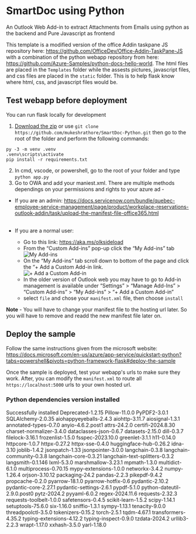 # SmartDoc using Python
An Outlook Web Add-in to extract Attachments from Emails using python as the backend and Pure Javascript as frontend

This template is a modified version of the office Addin taskpane JS repository here: https://github.com/OfficeDev/Office-Addin-TaskPane-JS with a combination of the python webapp repository from here: https://github.com/Azure-Samples/python-docs-hello-world.
The html files are placed in the `Templates` folder while the assests pictures, javascript files, and css files are placed in the `static` folder. This is to help flask know where html, css, and javascript files would be.

## Test webapp before deployment
You can run flask locally for development
1. [Download the zip](https://github.com/mukeshrathore/SmartDoc-Python/archive/refs/heads/main.zip) or use `git clone https://github.com/mukeshrathore/SmartDoc-Python.git` then go to the root of the folder and perform the following commands:
```
py -3 -m venv .venv
.venv\scripts\activate
pip install -r requirements.txt
```

2. In cmd, vscode, or powershell, go to the root of your folder and type `python app.py` 
3. Go to OWA and add your maniest.xml. There are multiple methods dependings on your permissions and rights to your azure ad - 
- If you are an admin: https://docs.servicenow.com/bundle/quebec-employee-service-management/page/product/workplace-reservations-outlook-addin/task/upload-the-manifest-file-office365.html <br><br>

- If you are a normal user: <br>
  - Go to this link: https://aka.ms/olksideload <br>
  - From the “Custom Add-ins” pop-up click the “My Add-ins” tab <br>
  ![My Add-ins](https://learn.microsoft.com/en-us/office/dev/add-ins/images/outlook-sideload-my-add-ins-owa.png "My Add-ins")
  - On the “My Add-ins” tab scroll down to bottom of the page and click the “+ Add a Custom Add-in link. <br>
  ![+ Add a Custom Add-in](https://learn.microsoft.com/en-us/office/dev/add-ins/images/outlook-sideload-custom-add-in.png "Add a Custom Add-in")
  - In the older version of Outlook web you may have to go to Add-in management is available under “Settings” > “Manage Add-Ins” >  “Custom Add-ins” > “My Add-ins” > “+ Add a Custom Add-in”
  - select `file` and chose your `manifest.xml` file, then choose `install`
  
 **Note** - You will have to change your manifest file to the hosting url later. So you will have to remove and readd the new manifest file later on. 

## Deploy the sample
Follow the same instructions given from the microsoft website: https://docs.microsoft.com/en-us/azure/app-service/quickstart-python?tabs=powershell&pivots=python-framework-flask#deploy-the-sample

Once the sample is deployed, test your webapp's urls to make sure they work. 
After, you can modify the `manifest.xml` to route all `https://localhost:5000` urls to your own hosted url.

### Python dependencies version installed 
Successfully installed Deprecated-1.2.15 Pillow-11.0.0 PyPDF2-3.0.1 SQLAlchemy-2.0.35 aiohappyeyeballs-2.4.3 aiohttp-3.11.7 aiosignal-1.3.1 annotated-types-0.7.0 anyio-4.6.2.post1 attrs-24.2.0 certifi-2024.8.30 charset-normalizer-3.4.0 dataclasses-json-0.6.7 datasets-2.15.0 dill-0.3.7 filelock-3.16.1 frozenlist-1.5.0 fsspec-2023.10.0 greenlet-3.1.1 h11-0.14.0 httpcore-1.0.7 httpx-0.27.2 httpx-sse-0.4.0 huggingface-hub-0.26.2 idna-3.10 joblib-1.4.2 jsonpatch-1.33 jsonpointer-3.0.0 langchain-0.3.8 langchain-community-0.3.8 langchain-core-0.3.21 langchain-text-splitters-0.3.2 langsmith-0.1.146 lxml-5.3.0 marshmallow-3.23.1 mpmath-1.3.0 multidict-6.1.0 multiprocess-0.70.15 mypy-extensions-1.0.0 networkx-3.4.2 numpy-1.26.4 orjson-3.10.12 packaging-24.2 pandas-2.2.3 pikepdf-9.4.2 propcache-0.2.0 pyarrow-18.1.0 pyarrow-hotfix-0.6 pydantic-2.10.2 pydantic-core-2.27.1 pydantic-settings-2.6.1 pypdf-5.1.0 python-dateutil-2.9.0.post0 pytz-2024.2 pyyaml-6.0.2 regex-2024.11.6 requests-2.32.3 requests-toolbelt-1.0.0 safetensors-0.4.5 scikit-learn-1.5.2 scipy-1.14.1 setuptools-75.6.0 six-1.16.0 sniffio-1.3.1 sympy-1.13.1 tenacity-9.0.0 threadpoolctl-3.5.0 tokenizers-0.15.2 torch-2.5.1 tqdm-4.67.1 transformers-4.35.2 typing-extensions-4.12.2 typing-inspect-0.9.0 tzdata-2024.2 urllib3-2.2.3 wrapt-1.17.0 xxhash-3.5.0 yarl-1.18.0